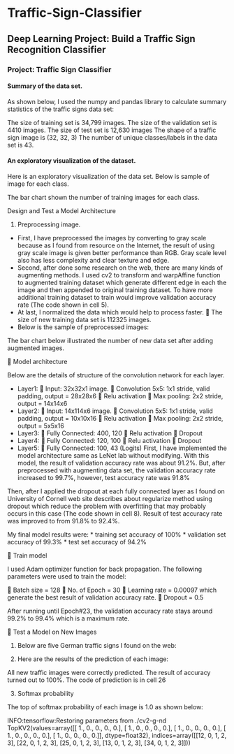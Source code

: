 # Traffic-Sign-Classifier
## Deep Learning Project: Build a Traffic Sign Recognition Classifier
### Project: Traffic Sign Classifier


#### Summary of the data set. 

As shown below, I used the numpy and pandas library to calculate summary statistics of the traffic signs data set:

The size of training set is 34,799 images.
The size of the validation set is 4410 images.
The size of test set is 12,630 images
The shape of a traffic sign image is (32, 32, 3)
The number of unique classes/labels in the data set is 43.

#### An exploratory visualization of the dataset.

Here is an exploratory visualization of the data set. Below is sample of image for each class.
 
The bar chart shown the number of training images for each class.
 
Design and Test a Model Architecture

1.	Preprocessing image.

-	First, I have preprocessed the images by converting to gray scale because as I found from resource on the Internet, the result of using gray scale image is given better performance than RGB. Gray scale level also has less complexity and clear texture and edge.
-	Second, after done some research on the web, there are many kinds of augmenting methods. I used cv2 to transform and warpAffine function to augmented training dataset which generate different edge in each the image and then appended to original training dataset. To have more additional training dataset to train would improve validation accuracy rate (The code shown in cell 5).
-	At last, I normalized the data which would help to process faster.
	The size of new training data set is 112325 images.
-	Below is the sample of preprocessed images:
 

The bar chart below illustrated the number of new data set after adding augmented images.
 
	Model architecture

Below are the details of structure of the convolution network for each layer.

-	Layer1: 
	Input: 32x32x1 image.
	Convolution 5x5: 1x1 stride, valid padding, output = 28x28x6
	Relu activation
	Max pooling: 2x2 stride, output = 14x14x6
-	Layer2:
	Input: 14x114x6 image.
	Convolution 5x5: 1x1 stride, valid padding, output = 10x10x16
	Relu activation
	Max pooling: 2x2 stride, output = 5x5x16
-	Layer3:
	Fully Connected: 400, 120 
	Relu activation
	Dropout
-	Layer4:
	Fully Connected: 120, 100 
	Relu activation
	Dropout
-	Layer5:
	Fully Connected: 100, 43 (Logits)
First, I have implemented the model architecture same as LeNet lab without modifying. With this model, the result of validation accuracy rate was about 91.2%. But, after preprocessed with augmenting data set, the validation accuracy rate increased to 99.7%, however, test accuracy rate was 91.8%

Then, after I applied the dropout at each fully connected layer as I found on University of Cornell web site describes about regularize method using dropout which reduce the problem with overfitting that may probably occurs in this case (The code shown in cell 8). Result of test accuracy rate was improved to from 91.8% to 92.4%.

My final model results were:
	* training set accuracy of 100%
	* validation set accuracy of 99.3% 
	* test set accuracy of 94.2%

	Train model

I used Adam optimizer function for back propagation. The following parameters were used to train the model:

	Batch size = 128
	No. of Epoch = 30
	Learning rate = 0.00097 which generate the best result of validation accuracy rate.
	Dropout = 0.5

After running until Epoch#23, the validation accuracy rate stays around 99.2% to 99.4% which is a maximum rate.

	Test a Model on New Images

1.  Below are five German traffic signs I found on the web:
 

2.	Here are the results of the prediction of each image:

 
All new traffic images were correctly predicted. The result of accuracy turned out to 100%. The code of prediction is in cell 26

3.	Softmax probability

The top of softmax probability of each image is 1.0 as shown below:

INFO:tensorflow:Restoring parameters from ./cv2-g-nd
TopKV2(values=array([[ 1.,  0.,  0.,  0.,  0.],
       [ 1.,  0.,  0.,  0.,  0.],
       [ 1.,  0.,  0.,  0.,  0.],
       [ 1.,  0.,  0.,  0.,  0.],
       [ 1.,  0.,  0.,  0.,  0.]], dtype=float32), indices=array([[12,  0,  1,  2,  3],
       [22,  0,  1,  2,  3],
       [25,  0,  1,  2,  3],
       [13,  0,  1,  2,  3],
       [34,  0,  1,  2,  3]]))


